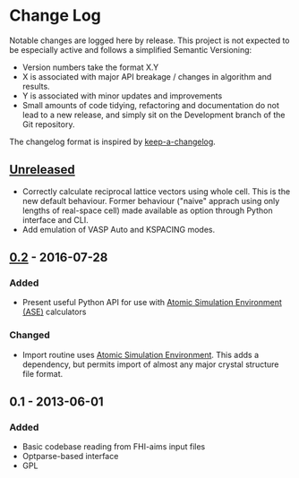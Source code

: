 # Change Log

Notable changes are logged here by release. This project is not
expected to be especially active and follows a simplified Semantic Versioning:

- Version numbers take the format X.Y
- X is associated with major API breakage / changes in algorithm and results.
- Y is associated with minor updates and improvements
- Small amounts of code tidying, refactoring and documentation do not
  lead to a new release, and simply sit on the Development branch of
  the Git repository.

The changelog format is inspired by [keep-a-changelog](https://github.com/olivierlacan/keep-a-changelog).

## [Unreleased]
- Correctly calculate reciprocal lattice vectors using whole
  cell. This is the new default behaviour. Former behaviour ("naive"
  apprach using only lengths of real-space cell) made available as
  option through Python interface and CLI.
- Add emulation of VASP Auto and KSPACING modes.

## [0.2] - 2016-07-28

### Added
- Present useful Python API for use with [Atomic Simulation Environment (ASE)](https://wiki.fysik.dtu.dk/ase/) calculators

### Changed
- Import routine uses [Atomic Simulation Environment](https://wiki.fysik.dtu.dk/ase/). This adds a
  dependency, but permits import of almost any major crystal structure
  file format.

## 0.1 - 2013-06-01

### Added
- Basic codebase reading from FHI-aims input files
- Optparse-based interface
- GPL

[Unreleased]: https://github.com/wmd-group/kgrid/compare/v0.2...HEAD
[0.2]: https://github.com/wmd-group/kgrid/compare/v0.1...v0.2

